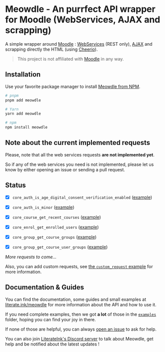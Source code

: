 # Meowdle - An purrfect API wrapper for Moodle (WebServices, AJAX and scrapping)

A simple wrapper around [Moodle](https://github.com/moodle/moodle) : [WebServices](https://docs.moodle.org/404/en/Web_services) (REST only), [AJAX](https://moodledev.io/docs/4.4/guides/javascript/ajax) and scrapping directly the HTML (using [Cheerio](https://cheerio.js.org/)).

> This project is not affiliated with [Moodle](https://github.com/moodle) in any way.

## Installation

Use your favorite package manager to install [Meowdle from NPM](https://www.npmjs.com/package/meowdle).

```bash
# pnpm
pnpm add meowdle

# Yarn
yarn add meowdle

# npm
npm install meowdle
```

## Note about the current implemented requests

Please, note that all the web services requests **are not implemented yet**.

So if any of the web services you need is not implemented, please let us know
by either opening an issue or sending a pull request.

## Status

- [x] `core_auth_is_age_digital_consent_verification_enabled` ([example](./examples/webservice/core_auth_is_age_digital_consent_verification_enabled.ts))
- [x] `core_auth_is_minor` ([example](./examples/webservice/core_auth_is_minor.ts))

- [x] `core_course_get_recent_courses` ([example](./examples/webservice/core_course_get_recent_courses.ts))

- [x] `core_enrol_get_enrolled_users` ([example](./examples/webservice/core_enrol_get_enrolled_users.ts))

- [x] `core_group_get_course_groups` ([example](./examples/webservice/core_group_get_course_groups.ts))
- [x] `core_group_get_course_user_groups` ([example](./examples/webservice/core_group_get_course_user_groups.ts))

*More requests to come...*

Also, you can add custom requests, see [the `custom_request` example](./examples/webservice/custom_request.ts) for more information.

## Documentation & Guides

You can find the documentation, some guides and small examples at [literate.ink/meowdle](https://literate.ink/meowdle) for more information about the API and how to use it.

If you need complete examples, then we got **a lot** of those in the [`examples`](https://github.com/LiterateInk/Meowdle/tree/js/examples) folder, hoping you can find your joy in there.

If none of those are helpful, you can always [open an issue](https://github.com/LiterateInk/Meowdle/issues) to ask for help.

You can also join [LiterateInk's Discord server](https://literate.ink/discord) to talk about Meowdle, get help and be notified about the latest updates !
